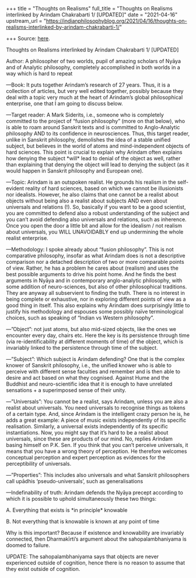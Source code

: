 +++
title = "Thoughts on Realisms"
full_title = "Thoughts on Realisms interlinked by Arindam Chakrabarti 1/ [UPDATED]"
date = "2021-04-16"
upstream_url = "https://indianphilosophyblog.org/2021/04/16/thoughts-on-realisms-interlinked-by-arindam-chakrabarti-1/"

+++
Source: [here](https://indianphilosophyblog.org/2021/04/16/thoughts-on-realisms-interlinked-by-arindam-chakrabarti-1/).

Thoughts on Realisms interlinked by Arindam Chakrabarti 1/ [UPDATED]

Author: A philosopher of two worlds, pupil of amazing scholars of Nyāya
and of Analytic philosophy, completely accomplished in both worlds in a
way which is hard to repeat

—Book: It puts together Arindam’s research of 27 years. Thus, it is a
collection of articles, but very well edited together, possibly because
they deal with a topic very much at the heart of Arindam’s global
philosophical enterprise, one that I am going to discuss below.

—Target reader: A Mark Siderits, i.e., someone who is completely
committed to the project of “fusion philosophy” (more on that below),
who is able to roam around Sanskrit texts and is committed to
Anglo-Analytic philosophy AND to its confidence in neurosciences. Thus,
this target reader, unlike in Sanskrit philosophy, demolishes the idea
of a stable unified subject, but believes in the world of atoms and
mind-independent objects of hard sciences. This point is crucial to
explain why Arindam often explains how denying the subject \*will\* lead
to denial of the object as well, rather than explaining that denying the
object will lead to denying the subject (as it would happen in Sanskrit
philosophy and European one).

—Topic: Arindam is an outspoken realist. He grounds his realism in the
self-evident reality of hard sciences, based on which we cannot be
illusionists nor idealists. However, he also claims that one cannot be a
realist about objects without being also a realist about subjects AND
even about universals and relations (!). So, basically if you want to be
a good scientist, you are committed to defend also a robust
understanding of the subject and you can’t avoid defending also
universals and relations, such as inherence. Once you open the door a
little bit and allow for the idealism / not realism about universals,
you WILL UNAVOIDABLY end up undermining the whole realist enterprise.

—Methodology: I spoke already about “fusion philosophy”. This is not
comparative philosophy, insofar as what Arindam does is not a
descriptive comparison nor a detached description of two or more
comparable points of view. Rather, he has a problem he cares about
(realism) and uses the best possible arguments to drive his point home.
And he finds the best arguments in Nyāya and in contemporary
anglo-analytic philosophy, with some addition of neuro-sciences, but
also of other philosophical traditions. They are anyway all subservient
to finding the truth. There is no interest in being complete or
exhaustive, nor in exploring different points of view as a good thing in
itself. This also explains why Arindam does surprisingly little to
justify his methodology and espouses some possibly naïve terminological
choices, such as speaking of “Indian vs Western philosophy”.

—”Object”: not just atoms, but also mid-sized objects, like the ones we
encounter every day, chairs etc. Here the key is its persistence through
time (via re-identificability at different moments of time) of the
object, which is invariably linked to the persistence through time of
the subject.

—”Subject”: Which subject is Arindam defending? One that is the complex
knower of Sanskrit philosophy, i.e., the unified knower who is able to
perceive with different sense faculties and remember and is then able to
desire and act based on what they cognised. Against Hume and the
Buddhist and neuro-scientific idea that it is enough to have unrelated
sensations + a superimposed sense of their unity.

—”Universals”: You cannot be a realist, says Arindam, unless you are
also a realist about universals. You need universals to recognise things
as tokens of a certain type. And, since Arindam is the intelligent crazy
person he is, he adds a great example: A piece of music exists
independently of its specific realisation. Similarly, a universal exists
independently of its specific instantiations. Now, you might say that
it’s hard to be a realist about universals, since these are products of
our mind. No, replies Arindam basing himself on P.K. Sen. If you think
that you can’t perceive universals, it means that you have a wrong
theory of perception. He therefore welcomes conceptual perception and
expert perception as evidences for the perceptibility of universals.

—”Properties”: This includes also universals and what Sanskrit
philosophers call upādhis ‘pseudo-universals’, such as generalisations

—Indefinability of truth: Arindam defends the Nyāya precept according to
which it is possible to uphold simultaneously these two things:

A. Everything that exists is \*in principle\* knowable

B. Not everything that is knowable is known at any point of time

Why is this important? Because if existence and knowability are
invariably connected, then Dharmakīrti’s argument about the
sahopalambhaniyama is doomed to failure.

UPDATE: The sahopalambhaniyama says that objects are never experienced
outside of cognition, hence there is no reason to assume that they exist
outside of cognition.
